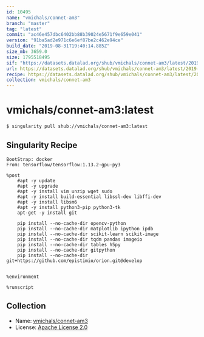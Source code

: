 ```yaml
---
id: 10495
name: "vmichals/connet-am3"
branch: "master"
tag: "latest"
commit: "ac46e457dbc6402bb88b39024e5671f9e659e041"
version: "91ba5ad2e971c6e6ef87be2c462e94ce"
build_date: "2019-08-31T19:40:14.885Z"
size_mb: 3659.0
size: 1795518495
sif: "https://datasets.datalad.org/shub/vmichals/connet-am3/latest/2019-08-31-ac46e457-91ba5ad2/91ba5ad2e971c6e6ef87be2c462e94ce.sif"
url: https://datasets.datalad.org/shub/vmichals/connet-am3/latest/2019-08-31-ac46e457-91ba5ad2/
recipe: https://datasets.datalad.org/shub/vmichals/connet-am3/latest/2019-08-31-ac46e457-91ba5ad2/Singularity
collection: vmichals/connet-am3
---
```


# vmichals/connet-am3:latest

```bash
$ singularity pull shub://vmichals/connet-am3:latest
```

## Singularity Recipe

```singularity
BootStrap: docker
From: tensorflow/tensorflow:1.13.2-gpu-py3

%post
    #apt -y update
    #apt -y upgrade
    #apt -y install vim unzip wget sudo
    #apt -y install build-essential libssl-dev libffi-dev 
    #apt -y install libsm6
    #apt -y install python3-pip python3-tk
    apt-get -y install git

    pip install --no-cache-dir opencv-python 
    pip install --no-cache-dir matplotlib ipython ipdb
    pip install --no-cache-dir scikit-learn scikit-image
    pip install --no-cache-dir tqdm pandas imageio
    pip install --no-cache-dir tables h5py
    pip install --no-cache-dir gitpython 
    pip install --no-cache-dir git+https://github.com/epistimio/orion.git@develop


%environment

%runscript
```

## Collection

 - Name: [vmichals/connet-am3](https://github.com/vmichals/connet-am3)
 - License: [Apache License 2.0](https://api.github.com/licenses/apache-2.0)

